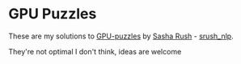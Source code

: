 # GPU Puzzles
These are my solutions to [GPU-puzzles](https://github.com/srush/GPU-Puzzles) by [Sasha Rush](http://rush-nlp.com) - [srush_nlp](https://twitter.com/srush_nlp).

They're not optimal I don't think, ideas are welcome